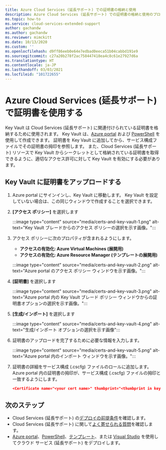 ```yaml
---
title: Azure Cloud Services (延長サポート) での証明書の格納と使用
description: Azure Cloud Services (延長サポート) での証明書の格納と使用のプロセス
ms.topic: how-to
ms.service: cloud-services-extended-support
author: gachandw
ms.author: gachandw
ms.reviewer: mimckitt
ms.date: 10/13/2020
ms.custom: ''
ms.openlocfilehash: d9ff86eeb0e64e7edbad0eeca51b04cabbd191e9
ms.sourcegitcommit: c27a20b278f2ac758447418ea4c8c61e27927d6a
ms.translationtype: HT
ms.contentlocale: ja-JP
ms.lasthandoff: 03/03/2021
ms.locfileid: "101722655"
---
```

# <a name="use-certificates-with-azure-cloud-services-extended-support"></a>Azure Cloud Services (延長サポート) で証明書を使用する

Key Vault は Cloud Services (延長サポート) に関連付けられている証明書を格納するために使用されます。 Key Vault は、[Azure portal](../key-vault/general/quick-create-portal.md) および [PowerShell](../key-vault/general/quick-create-powershell.md) を使用して作成できます。 証明書を Key Vault に追加してから、サービス構成ファイルでその証明書の拇印を参照します。 また、Cloud Services (延長サポート) リソースで Key Vault からシークレットとして格納されている証明書を取得できるように、適切なアクセス許可に対して Key Vault を有効にする必要があります。  

## <a name="upload-a-certificate-to-key-vault"></a>Key Vault に証明書をアップロードする 

1.  Azure portal にサインインし、Key Vault に移動します。 Key Vault を設定していない場合は、この同じウィンドウで作成することを選択できます。

2. **[アクセス ポリシー]** を選択します

    :::image type="content" source="media/certs-and-key-vault-1.png" alt-text="Key Vault ブレードからのアクセス ポリシーの選択を示す画像。":::

3. アクセス ポリシーに次のプロパティが含まれるようにします。
    - **アクセスの有効化: Azure Virtual Machines (展開用)**
    - **アクセスの有効化: Azure Resource Manager (テンプレートの展開用)** 

    :::image type="content" source="media/certs-and-key-vault-2.png" alt-text="Azure portal のアクセス ポリシー ウィンドウを示す画像。":::
 
4.  **[証明書]** を選択します 

    :::image type="content" source="media/certs-and-key-vault-3.png" alt-text="Azure portal 内の Key Vault ブレード ポリシー ウィンドウからの証明書オプションの選択を示す画像。":::

5. **[生成/インポート]** を選択します

    :::image type="content" source="media/certs-and-key-vault-4.png" alt-text="生成/インポート オプションの選択を示す画像":::

4.  証明書のアップロードを完了するために必要な情報を入力します。 

    :::image type="content" source="media/certs-and-key-vault-5.png" alt-text="Azure portal 内のインポート ウィンドウを示す画像。":::

5.  証明書の詳細をサービス構成 (.cscfg) ファイルのロールに追加します。 Azure portal 内の証明書の拇印が、サービス構成 (.cscfg) ファイルの拇印と一致するようにします。 
    
    ```json
    <Certificate name="<your cert name>" thumbprint="<thumbprint in key vault" thumbprintAlgorithm="sha1" /> 
    ```

## <a name="next-steps"></a>次のステップ 
- Cloud Services (延長サポート) の[デプロイの前提条件](deploy-prerequisite.md)を確認します。
- Cloud Services (延長サポート) に関して[よく寄せられる質問](faq.md)を確認します。
- [Azure portal](deploy-portal.md)、[PowerShell](deploy-powershell.md)、[テンプレート](deploy-template.md)、または [Visual Studio](deploy-visual-studio.md) を使用してクラウド サービス (延長サポート) をデプロイします。